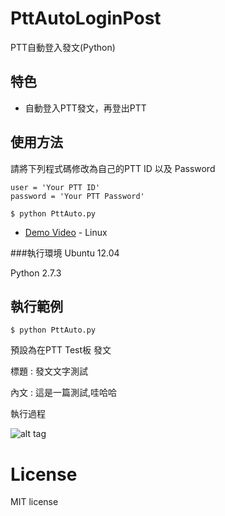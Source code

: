 # PttAutoLoginPost
PTT自動登入發文(Python)

## 特色
* 自動登入PTT發文，再登出PTT

   
## 使用方法
請將下列程式碼修改為自己的PTT ID 以及 Password

```
user = 'Your PTT ID'
password = 'Your PTT Password'
```

```
$ python PttAuto.py 

```
* [Demo Video]() - Linux 


###執行環境
Ubuntu 12.04

Python 2.7.3



## 執行範例 

``` 
$ python PttAuto.py 
```
預設為在PTT  Test板 發文

標題 : 發文文字測試

內文 : 這是一篇測試,哇哈哈

執行過程

![alt tag](http://i.imgur.com/kGx379D.jpg)


# License
MIT license
